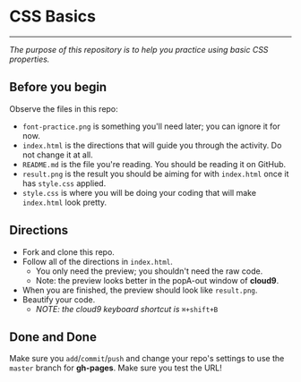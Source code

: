 # CSS Basics
---
_The purpose of this repository is to help you practice using basic CSS properties._

## Before you begin
Observe the files in this repo:  

* `font-practice.png` is something you'll need later; you can ignore it for now.
* `index.html` is the directions that will guide you through the activity.  Do not change it at all.
* `README.md` is the file you're reading.  You should be reading it on GitHub.
* `result.png` is the result you should be aiming for with `index.html` once it has `style.css` applied.
* `style.css` is where you will be doing your coding that will make `index.html` look pretty.

## Directions
* Fork and clone this repo.
* Follow all of the directions in `index.html`.  
  * You only need the preview; you shouldn't need the raw code.
  * Note: the preview looks better in the popA-out window of **cloud9**.
* When you are finished, the preview should look like `result.png`.
* Beautify your code.  
  * _NOTE: the cloud9 keyboard shortcut is_ `⌘+shift+B`

## Done and Done

Make sure you `add`/`commit`/`push` and change your repo's settings to use the `master` branch for **gh-pages**.  Make sure you test the URL!